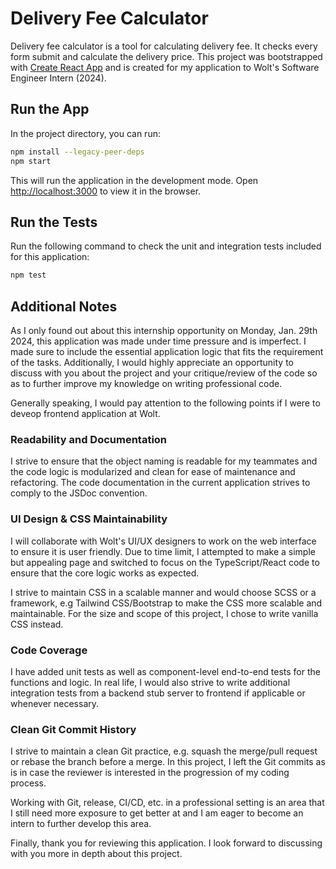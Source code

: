 # Delivery Fee Calculator

Delivery fee calculator is a tool for calculating delivery fee.
It checks every form submit and calculate the delivery price.
This project was bootstrapped with [Create React App](https://github.com/facebook/create-react-app)
and is created for my application to Wolt's Software Engineer Intern (2024).

## Run the App

In the project directory, you can run:

```sh
npm install --legacy-peer-deps
npm start
```

This will run the application in the development mode.
Open [http://localhost:3000](http://localhost:3000) to view it in the browser.

## Run the Tests

Run the following command to check the unit and integration tests included for this application:

```sh
npm test
```

## Additional Notes

As I only found out about this internship opportunity on Monday, Jan. 29th 2024, this application
was made under time pressure and is imperfect.
I made sure to include the essential application logic that fits the requirement of the tasks.
Additionally, I would highly appreciate an opportunity to discuss with you about the project and
your critique/review of the code so as to further improve my knowledge on writing professional code.

Generally speaking, I would pay attention to the following points if I were to deveop frontend
application at Wolt.

### Readability and Documentation

I strive to ensure that the object naming is readable for my teammates and the code logic
is modularized and clean for ease of maintenance and refactoring.
The code documentation in the current application strives to comply to the JSDoc convention.

### UI Design & CSS Maintainability

I will collaborate with Wolt's UI/UX designers to work on the web interface to ensure it is
user friendly. Due to time limit, I attempted to make a simple but appealing page and switched
to focus on the TypeScript/React code to ensure that the core logic works as expected.

I strive to maintain CSS in a scalable manner and would choose SCSS or a framework, e.g
Tailwind CSS/Bootstrap to make the CSS more scalable and maintainable.
For the size and scope of this project, I chose to write vanilla CSS instead.

### Code Coverage

I have added unit tests as well as component-level end-to-end tests for the functions and logic.
In real life, I would also strive to write additional integration tests from a backend stub server
to frontend if applicable or whenever necessary.

### Clean Git Commit History

I strive to maintain a clean Git practice, e.g. squash the merge/pull request or rebase the branch before a merge.
In this project, I left the Git commits as is in case the reviewer is interested in the progression
of my coding process.

Working with Git, release, CI/CD, etc. in a professional setting is an area that I still need more exposure
to get better at and I am eager to become an intern to further develop this area.

Finally, thank you for reviewing this application. I look forward to discussing with you more in depth
about this project.
